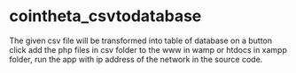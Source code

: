 # cointheta_csvtodatabase
The given csv file will be transformed into table of database on a button click
add the php files in csv folder to the www in wamp or htdocs in xampp folder,
run the app with ip address of the network in the source code.
